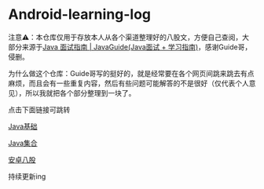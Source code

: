 # Android-learning-log


注意:warning:：本仓库仅用于存放本人从各个渠道整理好的八股文，方便自己查阅，大部分来源于[Java 面试指南 | JavaGuide(Java面试 + 学习指南)](https://javaguide.cn/)，感谢Guide哥，侵删。


为什么做这个仓库：Guide哥写的挺好的，就是经常要在各个网页间跳来跳去有点麻烦，而且会有一些重复内容，然后有些问题可能解答的不是很好（仅代表个人意见），所以我就把各个部分整理到一块了。

点击下面链接可跳转

[Java基础](https://github.com/shuchaia/Android-learning-log/blob/main/Java基础.md)

[Java集合](https://github.com/shuchaia/Android-learning-log/blob/main/Java集合.md)

[安卓八股](https://github.com/shuchaia/Android-learning-log/blob/main/安卓八股.md)

持续更新ing
